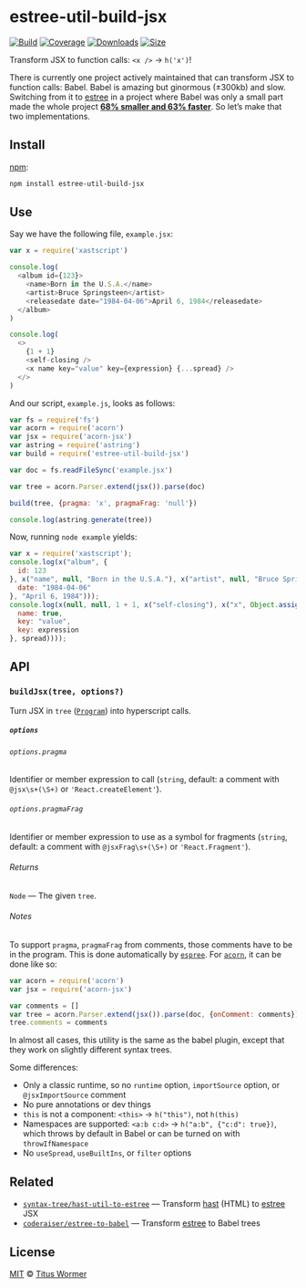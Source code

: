 # estree-util-build-jsx

[![Build][build-badge]][build]
[![Coverage][coverage-badge]][coverage]
[![Downloads][downloads-badge]][downloads]
[![Size][size-badge]][size]

Transform JSX to function calls: `<x />` -> `h('x')`!

There is currently one project actively maintained that can transform JSX to
function calls: Babel.
Babel is amazing but ginormous (±300kb) and slow.
Switching from it to [estree][] in a project where Babel was only a small part
made the whole project [**68% smaller and 63% faster**][pr].
So let’s make that two implementations.

## Install

[npm][]:

```sh
npm install estree-util-build-jsx
```

## Use

Say we have the following file, `example.jsx`:

```js
var x = require('xastscript')

console.log(
  <album id={123}>
    <name>Born in the U.S.A.</name>
    <artist>Bruce Springsteen</artist>
    <releasedate date="1984-04-06">April 6, 1984</releasedate>
  </album>
)

console.log(
  <>
    {1 + 1}
    <self-closing />
    <x name key="value" key={expression} {...spread} />
  </>
)
```

And our script, `example.js`, looks as follows:

```js
var fs = require('fs')
var acorn = require('acorn')
var jsx = require('acorn-jsx')
var astring = require('astring')
var build = require('estree-util-build-jsx')

var doc = fs.readFileSync('example.jsx')

var tree = acorn.Parser.extend(jsx()).parse(doc)

build(tree, {pragma: 'x', pragmaFrag: 'null'})

console.log(astring.generate(tree))
```

Now, running `node example` yields:

```js
var x = require('xastscript');
console.log(x("album", {
  id: 123
}, x("name", null, "Born in the U.S.A."), x("artist", null, "Bruce Springsteen"), x("releasedate", {
  date: "1984-04-06"
}, "April 6, 1984")));
console.log(x(null, null, 1 + 1, x("self-closing"), x("x", Object.assign({
  name: true,
  key: "value",
  key: expression
}, spread))));
```

## API

### `buildJsx(tree, options?)`

Turn JSX in `tree` ([`Program`][program]) into hyperscript calls.

##### `options`

###### `options.pragma`

Identifier or member expression to call (`string`, default: a comment with
`@jsx\s+(\S+)` or `'React.createElement'`).

###### `options.pragmaFrag`

Identifier or member expression to use as a symbol for fragments (`string`,
default: a comment with `@jsxFrag\s+(\S+)` or `'React.Fragment'`).

###### Returns

`Node` — The given `tree`.

###### Notes

To support `pragma`, `pragmaFrag` from comments, those comments have to be
in the program.
This is done automatically by [`espree`][espree].
For [`acorn`][acorn], it can be done like so:

```js
var acorn = require('acorn')
var jsx = require('acorn-jsx')

var comments = []
var tree = acorn.Parser.extend(jsx()).parse(doc, {onComment: comments})
tree.comments = comments
```

In almost all cases, this utility is the same as the babel plugin, except that
they work on slightly different syntax trees.

Some differences:

*   Only a classic runtime, so no `runtime` option, `importSource` option, or
    `@jsxImportSource` comment
*   No pure annotations or dev things
*   `this` is not a component: `<this>` -> `h("this")`, not `h(this)`
*   Namespaces are supported: `<a:b c:d>` -> `h("a:b", {"c:d": true})`,
    which throws by default in Babel or can be turned on with `throwIfNamespace`
*   No `useSpread`, `useBuiltIns`, or `filter` options

## Related

*   [`syntax-tree/hast-util-to-estree`](https://github.com/syntax-tree/hast-util-to-estree)
    — Transform [hast](https://github.com/syntax-tree/hast) (HTML) to [estree][]
    JSX
*   [`coderaiser/estree-to-babel`](https://github.com/coderaiser/estree-to-babel)
    — Transform [estree][] to Babel trees

## License

[MIT][license] © [Titus Wormer][author]

<!-- Definitions -->

[build-badge]: https://github.com/wooorm/estree-util-build-jsx/workflows/main/badge.svg

[build]: https://github.com/wooorm/estree-util-build-jsx/actions

[coverage-badge]: https://img.shields.io/codecov/c/github/wooorm/estree-util-build-jsx.svg

[coverage]: https://codecov.io/github/wooorm/estree-util-build-jsx

[downloads-badge]: https://img.shields.io/npm/dm/estree-util-build-jsx.svg

[downloads]: https://www.npmjs.com/package/estree-util-build-jsx

[size-badge]: https://img.shields.io/bundlephobia/minzip/estree-util-build-jsx.svg

[size]: https://bundlephobia.com/result?p=estree-util-build-jsx

[npm]: https://docs.npmjs.com/cli/install

[license]: license

[author]: https://wooorm.com

[acorn]: https://github.com/acornjs/acorn

[estree]: https://github.com/estree/estree

[espree]: https://github.com/eslint/espree

[program]: https://github.com/estree/estree/blob/master/es5.md#programs

[pr]: https://github.com/mdx-js/mdx/pull/1399
